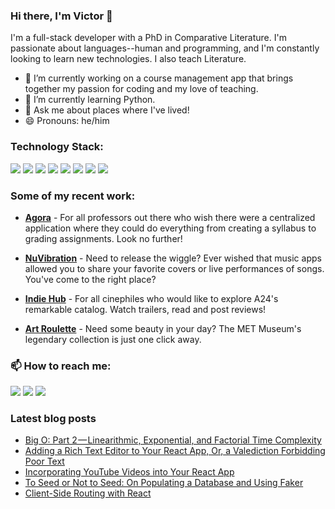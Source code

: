 ### Hi there, I'm Victor 👋

I'm a full-stack developer with a PhD in Comparative Literature. I'm passionate about languages--human and programming, and I'm constantly looking to learn new technologies. I also teach Literature.

- 🔭 I’m currently working on a course management app that brings together my passion for coding and my love of teaching.
- 🌱 I’m currently learning Python. 
- 💬 Ask me about places where I've lived!
- 😄 Pronouns: he/him

### Technology Stack:

<img src="https://img.shields.io/badge/JavaScript-323330?style=for-the-badge&logo=javascript&logoColor=F7DF1E" /> <img src="https://img.shields.io/badge/CSS3-1572B6?style=for-the-badge&logo=css3&logoColor=white" />  <img src="https://img.shields.io/badge/HTML5-E34F26?style=for-the-badge&logo=html5&logoColor=white" /> 
<img src="https://img.shields.io/badge/Ruby-CC342D?style=for-the-badge&logo=ruby&logoColor=white" />
<img src="https://img.shields.io/badge/React-20232A?style=for-the-badge&logo=react&logoColor=61DAFB" />
<img src ="https://img.shields.io/badge/Ruby_on_Rails-CC0000?style=for-the-badge&logo=ruby-on-rails&logoColor=white" />
<img src="https://img.shields.io/badge/Font_Awesome-339AF0?style=for-the-badge&logo=fontawesome&logoColor=white" />
<img src="https://img.shields.io/badge/Tailwind_CSS-38B2AC?style=for-the-badge&logo=tailwind-css&logoColor=white" />

### Some of my recent work:

- **<a href="https://agora-learn.herokuapp.com/">Agora</a>** - For all professors out there who wish there were a centralized application where they could do everything from creating a syllabus to grading assignments. Look no further!

- **<a href="https://releasethewiggle.herokuapp.com/">NuVibration</a>** - Need to release the wiggle? Ever wished that music apps allowed you to share your favorite covers or live performances of songs. You've come to the right place?

- **<a href="https://indie-hub.herokuapp.com/">Indie Hub</a>** - For all cinephiles who would like to explore A24's remarkable catalog. Watch trailers, read and post reviews!

- **<a href="https://art-roulette.netlify.app/">Art Roulette</a>** - Need some beauty in your day? The MET Museum's legendary collection is just one click away. 

### 📫 How to reach me:

<a href="https://www.linkedin.com/in/victorzarour/"><img src="https://img.shields.io/badge/LinkedIn-0077B5?style=for-the-badge&logo=linkedin&logoColor=white" /></a>
<a href="https://medium.com/@victor.zarour"><img src="https://img.shields.io/badge/Medium-12100E?style=for-the-badge&logo=medium&logoColor=white"/></a>
<a href="https://gc-cuny.academia.edu/VictorZarour"><img src="https://img.shields.io/badge/Academia-fff?style=for-the-badge&logo=academia&logoColor=black" /></a>

### Latest blog posts
<!-- BLOG-POST-LIST:START -->
- [Big O: Part 2 — Linearithmic, Exponential, and Factorial Time Complexity](https://medium.com/@victor.zarour/big-o-part-2-linearithmic-exponential-and-factorial-time-complexity-f5ebce72ebc5?source=rss-a6b1eb64ed72------2)
- [Adding a Rich Text Editor to Your React App, Or, a Valediction Forbidding Poor Text](https://medium.com/@victor.zarour/adding-a-rich-text-editor-to-your-react-app-or-a-valediction-forbidding-poor-text-efdba5e7f34d?source=rss-a6b1eb64ed72------2)
- [Incorporating YouTube Videos into Your React App](https://medium.com/@victor.zarour/incorporating-youtube-videos-into-your-react-app-39d3b023f3e?source=rss-a6b1eb64ed72------2)
- [To Seed or Not to Seed: On Populating a Database and Using Faker](https://medium.com/@victor.zarour/to-seed-or-not-to-seed-on-populating-a-database-and-using-faker-4ab739c4824a?source=rss-a6b1eb64ed72------2)
- [Client-Side Routing with React](https://medium.com/@victor.zarour/client-side-routing-with-react-a86a04f1fe33?source=rss-a6b1eb64ed72------2)
<!-- BLOG-POST-LIST:END -->
